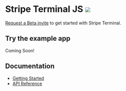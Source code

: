 # Stripe Terminal JS <img src="https://img.shields.io/badge/Beta-brightgreen.svg">

[Request a Beta invite](https://stripe.com/terminal#request-invite) to get started with Stripe Terminal.

## Try the example app
Coming Soon!

## Documentation
- [Getting Started](https://stripe.com/docs/terminal/js)
- [API Reference](https://stripe.com/docs/terminal/js/reference)
